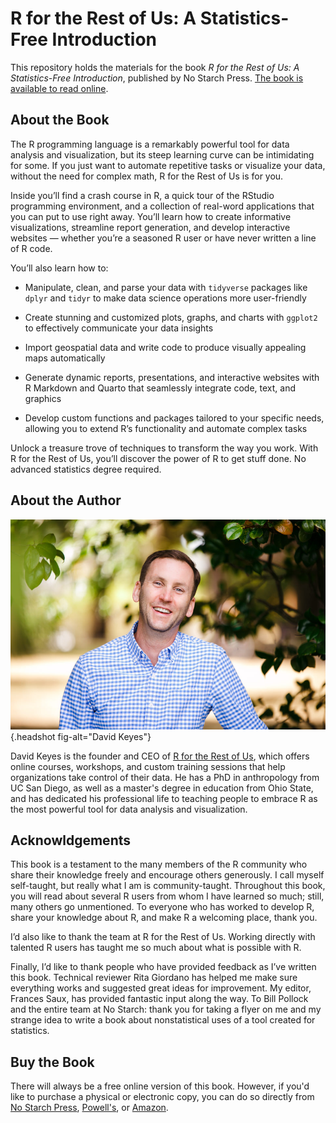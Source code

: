 # R for the Rest of Us: A Statistics-Free Introduction

This repository holds the materials for the book *R for the Rest of Us: A Statistics-Free Introduction*, published by No Starch Press. [The book is available to read online](https://book.rfortherestofus.com).

## About the Book

The R programming language is a remarkably powerful tool for data analysis and visualization, but its steep learning curve can be intimidating for some. If you just want to automate repetitive tasks or visualize your data, without the need for complex math, R for the Rest of Us is for you.

Inside you’ll find a crash course in R, a quick tour of the RStudio programming environment, and a collection of real-word applications that you can put to use right away. You’ll learn how to create informative visualizations, streamline report generation, and develop interactive websites — whether you’re a seasoned R user or have never written a line of R code.

You’ll also learn how to:

- Manipulate, clean, and parse your data with `tidyverse` packages like `dplyr` and `tidyr` to make data science operations more user-friendly

- Create stunning and customized plots, graphs, and charts with `ggplot2` to effectively communicate your data insights

- Import geospatial data and write code to produce visually appealing maps automatically

- Generate dynamic reports, presentations, and interactive websites with R Markdown and Quarto that seamlessly integrate code, text, and graphics

- Develop custom functions and packages tailored to your specific needs, allowing you to extend R’s functionality and automate complex tasks

Unlock a treasure trove of techniques to transform the way you work. With R for the Rest of Us, you’ll discover the power of R to get stuff done. No advanced statistics degree required.

## About the Author

![](assets/david-keyes.jpg){.headshot fig-alt="David Keyes"}

David Keyes is the founder and CEO of [R for the Rest of Us](https://rfortherestofus.com/), which offers online courses, workshops, and custom training sessions that help organizations take control of their data. He has a PhD in anthropology from UC San Diego, as well as a master's degree in education from Ohio State, and has dedicated his professional life to teaching people to embrace R as the most powerful tool for data analysis and visualization.

## Acknowldgements

This book is a testament to the many members of the R community who share their knowledge freely and encourage others generously. I call myself self-taught, but really what I am is community-taught. Throughout this book, you will read about several R users from whom I have learned so much; still, many others go unmentioned. To everyone who has worked to develop R, share your knowledge about R, and make R a welcoming place, thank you.

I’d also like to thank the team at R for the Rest of Us. Working directly with talented R users has taught me so much about what is possible with R.

Finally, I’d like to thank people who have provided feedback as I’ve written this book. Technical reviewer Rita Giordano has helped me make sure everything works and suggested great ideas for improvement. My editor, Frances Saux, has provided fantastic input along the way. To Bill Pollock and the entire team at No Starch: thank you for taking a flyer on me and my strange idea to write a book about nonstatistical uses of a tool created for statistics.

## Buy the Book

There will always be a free online version of this book. However, if you'd like to purchase a physical or electronic copy, you can do so directly from [No Starch Press](https://nostarch.com/r-rest-us), [Powell's](https://www.powells.com/book/r-for-the-rest-of-us-9781718503328), or [Amazon](https://a.co/d/fzAMxMV). 
